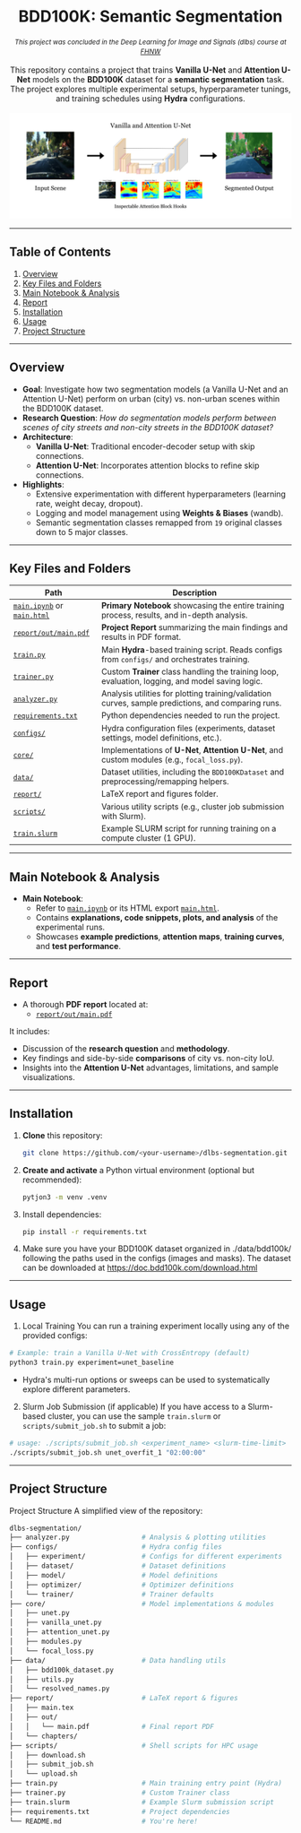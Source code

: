 <h1 align="center">BDD100K: Semantic Segmentation</h1>
<div align="center"><i><small>This project was concluded in the Deep Learning for Image and Signals (dlbs) course at <a href="http://fhnw.ch/en">FHNW</a></small></i></div>

<br/>

<div align="center">
This repository contains a project that trains <b>Vanilla U-Net</b> and <b>Attention U-Net</b> models on the <b>BDD100K</b> dataset for a <b>semantic segmentation</b> task. The project explores multiple experimental setups, hyperparameter tunings, and training schedules using <b>Hydra</b> configurations.
</div>

<br/>

<div align="center">
  <img src="./report/figures/repository_banner.jpg" />
</div>

---

## Table of Contents
1. [Overview](#overview)
2. [Key Files and Folders](#key-files-and-folders)
3. [Main Notebook & Analysis](#main-notebook--analysis)
4. [Report](#report)
5. [Installation](#installation)
6. [Usage](#usage)
7. [Project Structure](#project-structure)

---

## Overview

- **Goal**: Investigate how two segmentation models (a Vanilla U-Net and an Attention U-Net) perform on urban (city) vs. non-urban scenes within the BDD100K dataset.
- **Research Question**: *How do segmentation models perform between scenes of city streets and non-city streets in the BDD100K dataset?*
- **Architecture**: 
  - **Vanilla U-Net**: Traditional encoder-decoder setup with skip connections.
  - **Attention U-Net**: Incorporates attention blocks to refine skip connections.
- **Highlights**:
  - Extensive experimentation with different hyperparameters (learning rate, weight decay, dropout).
  - Logging and model management using **Weights & Biases** (wandb).
  - Semantic segmentation classes remapped from `19` original classes down to 5 major classes.

---

## Key Files and Folders

| **Path**                                                   | **Description**                                                                                        |
|------------------------------------------------------------|--------------------------------------------------------------------------------------------------------|
| [`main.ipynb`](./main.ipynb) or [`main.html`](./main.html) | **Primary Notebook** showcasing the entire training process, results, and in-depth analysis.           |
| [`report/out/main.pdf`](./report/out/main.pdf)             | **Project Report** summarizing the main findings and results in PDF format.                            |
| [`train.py`](./train.py)                                   | Main **Hydra**-based training script. Reads configs from `configs/` and orchestrates training.         |
| [`trainer.py`](./trainer.py)                               | Custom **Trainer** class handling the training loop, evaluation, logging, and model saving logic.      |
| [`analyzer.py`](./analyzer.py)                             | Analysis utilities for plotting training/validation curves, sample predictions, and comparing runs.    |
| [`requirements.txt`](./requirements.txt)                   | Python dependencies needed to run the project.                                                         |
| [`configs/`](./configs/)                                   | Hydra configuration files (experiments, dataset settings, model definitions, etc.).                    |
| [`core/`](./core/)                                         | Implementations of **U-Net**, **Attention U-Net**, and custom modules (e.g., `focal_loss.py`).         |
| [`data/`](./data/)                                         | Dataset utilities, including the `BDD100KDataset` and preprocessing/remapping helpers.                 |
| [`report/`](./report/)                                     | LaTeX report and figures folder.                                                                       |
| [`scripts/`](./scripts/)                                   | Various utility scripts (e.g., cluster job submission with Slurm).                                     |
| [`train.slurm`](./train.slurm)                             | Example SLURM script for running training on a compute cluster (1 GPU).                                |

---

## Main Notebook & Analysis

- **Main Notebook**:  
  - Refer to [`main.ipynb`](./main.ipynb) or its HTML export [`main.html`](./main.html).  
  - Contains **explanations, code snippets, plots, and analysis** of the experimental runs.  
  - Showcases **example predictions**, **attention maps**, **training curves**, and **test performance**.

---

## Report

- A thorough **PDF report** located at:
  - [`report/out/main.pdf`](./report/out/main.pdf)

It includes:
- Discussion of the **research question** and **methodology**.  
- Key findings and side-by-side **comparisons** of city vs. non-city IoU.  
- Insights into the **Attention U-Net** advantages, limitations, and sample visualizations.

---

## Installation

1. **Clone** this repository:
   ```bash
   git clone https://github.com/<your-username>/dlbs-segmentation.git
   ```

2. **Create and activate** a Python virtual environment (optional but recommended):
    ```bash
    pytjon3 -m venv .venv
    ```

3. Install dependencies:
    ```bash
    pip install -r requirements.txt
    ```

4. Make sure you have your BDD100K dataset organized in ./data/bdd100k/ following the paths used in the configs (images and masks). The dataset can be downloaded at https://doc.bdd100k.com/download.html

---

## Usage

1. Local Training
You can run a training experiment locally using any of the provided configs:

```bash
# Example: train a Vanilla U-Net with CrossEntropy (default)  
python3 train.py experiment=unet_baseline
```
- Hydra's multi-run options or sweeps can be used to systematically explore different parameters.

2. Slurm Job Submission (if applicable)
If you have access to a Slurm-based cluster, you can use the sample `train.slurm` or `scripts/submit_job.sh` to submit a job:

```bash
# usage: ./scripts/submit_job.sh <experiment_name> <slurm-time-limit>
./scripts/submit_job.sh unet_overfit_1 "02:00:00"
```

---

## Project Structure

Project Structure
A simplified view of the repository:

```bash
dlbs-segmentation/
├── analyzer.py                  # Analysis & plotting utilities
├── configs/                     # Hydra config files
│   ├── experiment/              # Configs for different experiments
│   ├── dataset/                 # Dataset definitions
│   ├── model/                   # Model definitions
│   ├── optimizer/               # Optimizer definitions
│   └── trainer/                 # Trainer defaults
├── core/                        # Model implementations & modules
│   ├── unet.py
│   ├── vanilla_unet.py
│   ├── attention_unet.py
│   ├── modules.py
│   └── focal_loss.py
├── data/                        # Data handling utils
│   ├── bdd100k_dataset.py
│   ├── utils.py
│   └── resolved_names.py
├── report/                      # LaTeX report & figures
│   ├── main.tex
│   ├── out/
│   │   └── main.pdf             # Final report PDF
│   └── chapters/
├── scripts/                     # Shell scripts for HPC usage
│   ├── download.sh
│   ├── submit_job.sh
│   └── upload.sh
├── train.py                     # Main training entry point (Hydra)
├── trainer.py                   # Custom Trainer class
├── train.slurm                  # Example Slurm submission script
├── requirements.txt             # Project dependencies
└── README.md                    # You're here!
```
